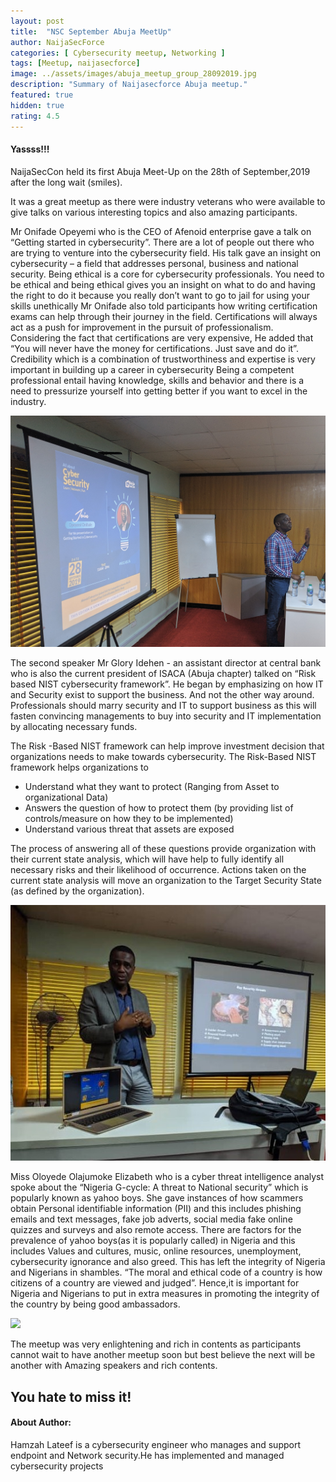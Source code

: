 ```yaml
---
layout: post
title:  "NSC September Abuja MeetUp"
author: NaijaSecForce
categories: [ Cybersecurity meetup, Networking ]
tags: [Meetup, naijasecforce]
image: ../assets/images/abuja_meetup_group_28092019.jpg
description: "Summary of Naijasecforce Abuja meetup."
featured: true
hidden: true
rating: 4.5
---
```


#### Yassss!!!

NaijaSecCon held its first Abuja Meet-Up on the 28th of September,2019 after the long wait (smiles). 

It was a great meetup as there were industry veterans who were available to give talks on various interesting topics and also amazing participants.

Mr Onifade Opeyemi who is the CEO of Afenoid enterprise gave a talk on “Getting started in cybersecurity”. There are a lot of people out there who are trying to venture into the cybersecurity field. His talk gave an insight on cybersecurity – a field that addresses personal, business and national security. Being ethical is a core for cybersecurity professionals.
You need to be ethical and being ethical gives you an insight on what to do and having the right to do it because you really don’t want to go to jail for using your skills unethically
Mr Onifade also told participants how writing certification exams can help through their journey in the field. Certifications will always act as a push for improvement in the pursuit of professionalism. Considering the fact that certifications are very expensive, He added that “You will never have the money for certifications. 
Just save and do it”. Credibility which is a combination of trustworthiness and expertise is very important in building up a career in cybersecurity
Being a competent professional entail having knowledge, skills and behavior and there is a need to pressurize yourself into getting better if you want to excel in the industry.

![](../assets/images/abuja_meetup_ope_28092019.jpg)

The second speaker Mr Glory Idehen - an assistant director at central bank who is also the current president of ISACA (Abuja chapter) talked on “Risk based NIST cybersecurity framework”. He began by emphasizing on how IT and Security exist to support the business. And not the other way around. Professionals should marry security and IT to support business
as this will fasten convincing managements to buy into security and IT implementation by allocating necessary funds.

The Risk -Based NIST framework can help improve investment decision that organizations needs to make towards cybersecurity.  The Risk-Based NIST framework helps organizations to
* Understand what they want to protect (Ranging from Asset to organizational Data)
* Answers the question of how to protect them (by providing list of controls/measure on   how   they to be implemented)
* Understand various threat that assets are exposed

The process of answering all of these questions provide organization with their current state analysis, which will have help to fully identify all necessary risks and their likelihood of occurrence.
Actions taken on the current state analysis will move an organization to the Target Security State (as defined by the organization).

![](../assets/images/abuja_meetup_glory_28092019.jpg)

Miss Oloyede Olajumoke Elizabeth who is a cyber threat intelligence analyst spoke about the “Nigeria G-cycle: A threat to National security” which is popularly known as yahoo boys. She gave instances of how scammers obtain Personal identifiable information (PII) and this includes phishing emails and text messages, fake job adverts, social media fake online quizzes and surveys and also remote access. 
There are factors for the prevalence of yahoo boys(as it is popularly called) in Nigeria and this includes Values and cultures, music, online resources, unemployment, cybersecurity ignorance and also greed. This has left the integrity of Nigeria and Nigerians in shambles. “The moral and ethical code of a country is how citizens of a country are viewed and judged”.
Hence,it is important for Nigeria and Nigerians to put in extra measures in promoting the integrity of the country  by being good ambassadors.

![](../assets/images/abuja_meetup_jumoke_28092019.jpg)

The meetup was very enlightening and rich in contents as participants cannot wait to have another meetup soon but best believe the next will be another with Amazing speakers and rich contents. 

## You hate to miss it!

#### About Author:
Hamzah Lateef is a cybersecurity engineer who manages and support endpoint and Network security.He has implemented and managed cybersecurity projects 
